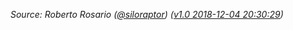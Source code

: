 <i>Source: Roberto Rosario ([@siloraptor](https://twitter.com/siloraptor))
([v1.0 2018-12-04 20:30:29](http://web.archive.org/web/20181203224245/https://github.com/rosarior/Code-of-Merit))</i>
